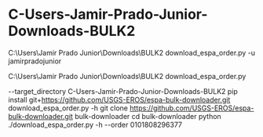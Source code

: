 # C-Users-Jamir-Prado-Junior-Downloads-BULK2

C:\Users\Jamir Prado Junior\Downloads\BULK2 download_espa_order.py -u jamirpradojunior

C:\Users\Jamir Prado Junior\Downloads\BULK2 download_espa_order.py

--target_directory C-Users-Jamir-Prado-Junior-Downloads-BULK2
pip install git+https://github.com/USGS-EROS/espa-bulk-downloader.git
download_espa_order.py -h
git clone https://github.com/USGS-EROS/espa-bulk-downloader.git bulk-downloader
cd bulk-downloader
python ./download_espa_order.py -h
--order 0101808296377

